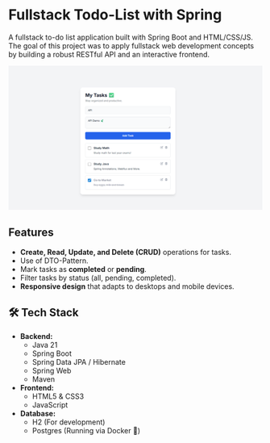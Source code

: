 # Fullstack Todo-List with Spring

A fullstack to-do list application built with Spring Boot and HTML/CSS/JS. The goal of this project was to apply fullstack web development concepts by building a robust RESTful API and an interactive frontend.

![App Demo](./assets/photoreadme.png)

## Features

* **Create, Read, Update, and Delete (CRUD)** operations for tasks.
* Use of DTO-Pattern.
* Mark tasks as **completed** or **pending**.
* Filter tasks by status (all, pending, completed).
* **Responsive design** that adapts to desktops and mobile devices.

## 🛠️ Tech Stack

* **Backend:**
    * Java 21
    * Spring Boot
    * Spring Data JPA / Hibernate
    * Spring Web
    * Maven
* **Frontend:**
    * HTML5 & CSS3
    * JavaScript
* **Database:**
    * H2 (For development)
    * Postgres (Running via Docker 🐋)
